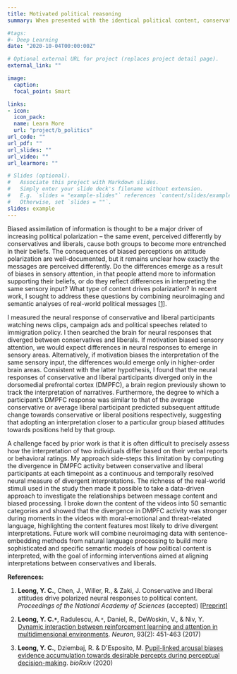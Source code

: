 ```yaml
---
title: Motivated political reasoning
summary: When presented with the identical political content, conservatives and liberals tend to interpret information in a manner that supports their existing beliefs. These biases contribute to increasing ideological polarization in America. What psychological and neural processes drive the divergent processing of political information? To address this question, we employed a novel multimethod approach that combines fMRI with semantic analyses of naturalistic political content.

#tags:
#- Deep Learning
date: "2020-10-04T00:00:00Z"

# Optional external URL for project (replaces project detail page).
external_link: ""

image:
  caption: 
  focal_point: Smart

links:
- icon:
  icon_pack: 
  name: Learn More
  url: "project/b_politics"
url_code: ""
url_pdf: ""
url_slides: ""
url_video: ""
url_learmore: ""

# Slides (optional).
#   Associate this project with Markdown slides.
#   Simply enter your slide deck's filename without extension.
#   E.g. `slides = "example-slides"` references `content/slides/example-slides.md`.
#   Otherwise, set `slides = ""`.
slides: example
---
```


Biased assimilation of information is thought to be a major driver of increasing political polarization – the same event, perceived differently by conservatives and liberals, cause both groups to become more entrenched in their beliefs. The consequences of biased perceptions on attitude polarization are well-documented, but it remains unclear how exactly the messages are perceived differently. Do the differences emerge as a result of biases in sensory attention, in that people attend more to information supporting their beliefs, or do they reflect differences in interpreting the same sensory input? What type of content drives polarization? In recent work, I sought to address these questions by combining neuroimaging and semantic analyses of real-world political messages <a href="https://www.biorxiv.org/content/10.1101/2020.04.30.071084v1" target="_blank">[1]</a>. 

I measured the neural response of conservative and liberal participants watching news clips, campaign ads and political speeches related to immigration policy. I then searched the brain for neural responses that diverged between conservatives and liberals. If motivation biased sensory attention, we would expect differences in neural responses to emerge in sensory areas. Alternatively, if motivation biases the interpretation of the same sensory input, the differences would emerge only in higher-order brain areas. Consistent with the latter hypothesis, I found that the neural responses of conservative and liberal participants diverged only in the dorsomedial prefrontal cortex (DMPFC), a brain region previously shown to track the interpretation of narratives. Furthermore, the degree to which a participant’s DMPFC response was similar to that of the average conservative or average liberal participant predicted subsequent attitude change towards conservative or liberal positions respectively, suggesting that adopting an interpretation closer to a particular group biased attitudes towards positions held by that group.  

A challenge faced by prior work is that it is often difficult to precisely assess how the interpretation of two individuals differ based on their verbal reports or behavioral ratings. My approach side-steps this limitation by computing the divergence in DMPFC activity between conservative and liberal participants at each timepoint as a continuous and temporally resolved neural measure of divergent interpretations. The richness of the real-world stimuli used in the study then made it possible to take a data-driven approach to investigate the relationships between message content and biased processing. I broke down the content of the videos into 50 semantic categories and showed that the divergence in DMPFC activity was stronger during moments in the videos with moral-emotional and threat-related language, highlighting the content features most likely to drive divergent interpretations. Future work will combine neuroimaging data with sentence-embedding methods from natural language processing to build more sophisticated and specific semantic models of how political content is interpreted, with the goal of informing interventions aimed at aligning interpretations between conservatives and liberals.

**References:**   
1. **Leong, Y. C.**, Chen, J., Willer, R., & Zaki, J. Conservative and liberal attitudes drive polarized neural responses to political content. *Proceedings of the National Academy of Sciences* (accepted) <a href="https://www.biorxiv.org/content/10.1101/2020.04.30.071084v1" target="_blank">[Preprint]</a>   

2. **Leong, Y. C.`*`**, Radulescu, A.`*`, Daniel, R., DeWoskin, V., & Niv, Y. <a href="https://www.sciencedirect.com/science/article/pii/S089662731631039X" target="_blank">Dynamic interaction between reinforcement learning and attention in multidimensional environments</a>. *Neuron*, 93(2): 451-463 (2017)   

3. **Leong, Y. C.**, Dziembaj, R. & D'Esposito, M. <a href="https://www.biorxiv.org/content/10.1101/2020.05.29.124115v1" target="_blank">Pupil-linked arousal biases evidence accumulation towards desirable percepts during perceptual decision-making</a>. *bioRxiv* (2020)  
